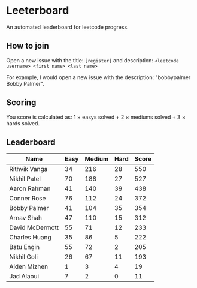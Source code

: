 # Leeterboard

An automated leaderboard for leetcode progress.

## How to join

Open a new issue with the title: `[register]` and description:
`<leetcode username> <first name> <last name>`

For example, I would open a new issue with the description: "bobbypalmer Bobby Palmer".

## Scoring

You score is calculated as:
1 $\times$ easys solved + 2 $\times$ mediums solved + 3 $\times$ hards solved.

## Leaderboard
| Name | Easy | Medium | Hard | Score |
| --- | --- | --- | --- | --- |
| Rithvik Vanga | 34 | 216 | 28 | 550 |
| Nikhil Patel | 70 | 188 | 27 | 527 |
| Aaron Rahman | 41 | 140 | 39 | 438 |
| Conner Rose | 76 | 112 | 24 | 372 |
| Bobby Palmer | 41 | 104 | 35 | 354 |
| Arnav Shah | 47 | 110 | 15 | 312 |
| David McDermott | 55 | 71 | 12 | 233 |
| Charles Huang | 35 | 86 | 5 | 222 |
| Batu Engin | 55 | 72 | 2 | 205 |
| Nikhil Goli | 26 | 67 | 11 | 193 |
| Aiden Mizhen | 1 | 3 | 4 | 19 |
| Jad Alaoui | 7 | 2 | 0 | 11 |
